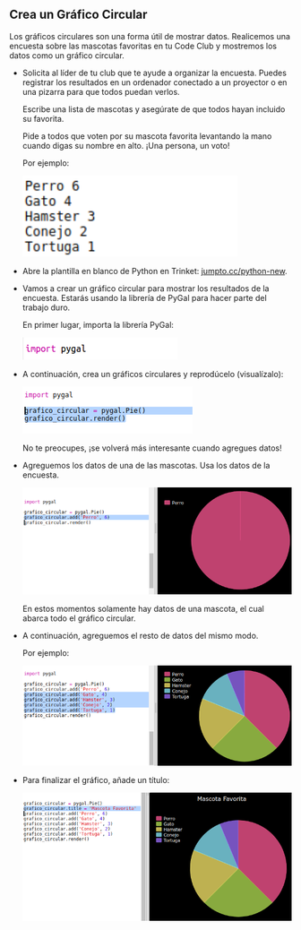 ## Crea un Gráfico Circular

Los gráficos circulares son una forma útil de mostrar datos. Realicemos una encuesta sobre las mascotas favoritas en tu Code Club y mostremos los datos como un gráfico circular.

+ Solicita al líder de tu club que te ayude a organizar la encuesta. Puedes registrar los resultados en un ordenador conectado a un proyector o en una pizarra para que todos puedan verlos.
    
    Escribe una lista de mascotas y asegúrate de que todos hayan incluido su favorita.
    
    Pide a todos que voten por su mascota favorita levantando la mano cuando digas su nombre en alto. ¡Una persona, un voto!
    
    Por ejemplo:
    
    ![screenshot](images/pets-favourite.png)

+ Abre la plantilla en blanco de Python en Trinket: <a href="http://jumpto.cc/python-new" target="_blank">jumpto.cc/python-new</a>.

+ Vamos a crear un gráfico circular para mostrar los resultados de la encuesta. Estarás usando la librería de PyGal para hacer parte del trabajo duro.
    
    En primer lugar, importa la librería PyGal:
    
    ![screenshot](images/pets-pygal.png)

+ A continuación, crea un gráficos circulares y reprodúcelo (visualízalo):
    
    ![screenshot](images/pets-pie.png)
    
    No te preocupes, ¡se volverá más interesante cuando agregues datos!

+ Agreguemos los datos de una de las mascotas. Usa los datos de la encuesta.
    
    ![screenshot](images/pets-add.png)
    
    En estos momentos solamente hay datos de una mascota, el cual abarca todo el gráfico circular.

+ A continuación, agreguemos el resto de datos del mismo modo.
    
    Por ejemplo:
    
    ![screenshot](images/pets-add-all.png)

+ Para finalizar el gráfico, añade un título:
    
    ![screenshot](images/pets-title.png)